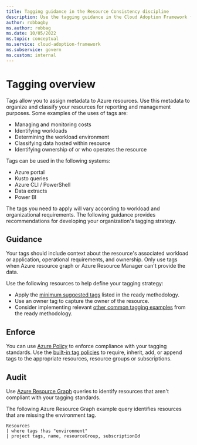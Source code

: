 ```yaml
---
title: Tagging guidance in the Resource Consistency discipline
description: Use the tagging guidance in the Cloud Adoption Framework for Azure for guidance on what to tag, how to enforce and audit compliance with your tagging standards.
author: robbagby
ms.author: robbag
ms.date: 10/05/2022
ms.topic: conceptual
ms.service: cloud-adoption-framework
ms.subservice: govern
ms.custom: internal
---
```


# Tagging overview

Tags allow you to assign metadata to Azure resources. Use this metadata to organize and classify your resources for reporting and management purposes. Some examples of the uses of tags are:

- Managing and monitoring costs
- Identifying workloads
- Determining the workload environment
- Classifying data hosted within resource
- Identifying ownership of or who operates the resource

Tags can be used in the following systems:

- Azure portal
- Kusto queries
- Azure CLI / PowerShell
- Data extracts
- Power BI

The tags you need to apply will vary according to workload and organizational requirements. The following guidance provides recommendations for developing your organization's tagging strategy.

## Guidance

Your tags should include context about the resource's associated workload or application, operational requirements, and ownership. Only use tags when Azure resource graph or Azure Resource Manager can't provide the data.

Use the following resources to help define your tagging strategy:

- Apply the [minimum suggested tags](/azure/cloud-adoption-framework/ready/azure-best-practices/resource-tagging#minimum-suggested-tags) listed in the ready methodology.
- Use an owner tag to capture the owner of the resource.
- Consider implementing relevant [other common tagging examples](/azure/cloud-adoption-framework/ready/azure-best-practices/resource-tagging#other-common-tagging-examples) from the ready methodology.

## Enforce

You can use [Azure Policy](/azure/governance/policy/overview) to enforce compliance with your tagging standards. Use the [built-in tag policies](/azure/governance/policy/samples/built-in-policies#tags) to require, inherit, add, or append tags to the appropriate resources, resource groups or subscriptions.

## Audit

Use [Azure Resource Graph](/azure/governance/resource-graph/overview) queries to identify resources that aren't compliant with your tagging standards.

The following Azure Resource Graph example query identifies resources that are missing the environment tag.

```azurecli
Resources
| where tags !has "environment"
| project tags, name, resourceGroup, subscriptionId
```
